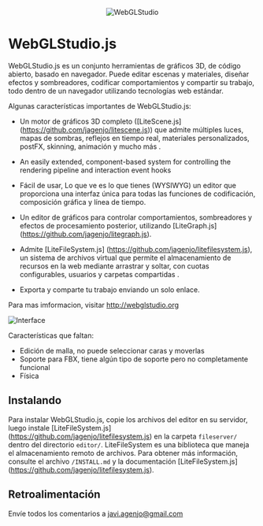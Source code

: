 <p align="center">
    <img src="https://raw.githubusercontent.com/jagenjo/webglstudio.js/master/press/images/logo.png" alt="WebGLStudio">
</p>

# WebGLStudio.js

WebGLStudio.js es un conjunto herramientas de gráficos 3D, de código abierto, basado en navegador. Puede editar escenas y materiales, diseñar efectos y sombreadores, codificar comportamientos y compartir su trabajo, todo dentro de un navegador utilizando tecnologías web estándar.


Algunas características importantes de WebGLStudio.js:

 * Un motor de gráficos 3D completo ([LiteScene.js] (https://github.com/jagenjo/litescene.js)) que admite múltiples luces, mapas de sombras, reflejos en tiempo real, materiales personalizados, postFX, skinning, animación y mucho más .
 
 * An easily extended, component-based system for controlling the rendering pipeline and interaction event hooks 
 
 * Fácil de usar, Lo que ve es lo que tienes (WYSIWYG) un editor que proporciona una interfaz única para todas las funciones de codificación, composición gráfica y línea de tiempo.

 * Un editor de gráficos para controlar comportamientos, sombreadores y efectos de procesamiento posterior, utilizando [LiteGraph.js] (https://github.com/jagenjo/litegraph.js).

 * Admite [LiteFileSystem.js] (https://github.com/jagenjo/litefilesystem.js), un sistema de archivos virtual que permite el almacenamiento de recursos en la web mediante arrastrar y 
 soltar, con cuotas configurables, usuarios y carpetas compartidas .

 * Exporta y comparte tu trabajo enviando un solo enlace.

Para mas imformacion, visitar http://webglstudio.org

![Interface](press/images/interface.jpg "Interface")

Características que faltan:
* Edición de malla, no puede seleccionar caras y moverlas
* Soporte para FBX, tiene algún tipo de soporte pero no completamente funcional
* Física

Instalando
----------

Para instalar WebGLStudio.js, copie los archivos del editor en su servidor, luego instale [LiteFileSystem.js] (https://github.com/jagenjo/litefilesystem.js) en la carpeta `fileserver/` dentro del directorio `editor/`.
LiteFileSystem es una biblioteca que maneja el almacenamiento remoto de archivos. Para obtener más información, consulte el archivo `/INSTALL.md` y la documentación [LiteFileSystem.js] (https://github.com/jagenjo/litefilesystem.js).

Retroalimentación
--------

Envíe todos los comentarios a javi.agenjo@gmail.com
